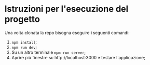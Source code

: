 # Istruzioni per l'esecuzione del progetto

Una volta clonata la repo bisogna eseguire i seguenti comandi:

1. `npm install`;
2. `npm run dev`;
3. Su un altro terminale `npm run server`;
4. Aprire più finestre su http://localhost:3000 e testare l'applicazione;

